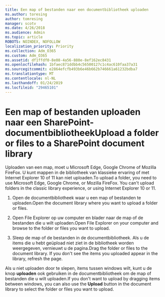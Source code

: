 ```yaml
---
title: Een map of bestanden naar een documentbibliotheek uploaden
ms.author: toresing
author: tomresing
manager: scotv
ms.date: 4/26/2018
ms.audience: Admin
ms.topic: article
ROBOTS: NOINDEX, NOFOLLOW
localization_priority: Priority
ms.collection: Adm_O365
ms.custom: Adm_O365
ms.assetid: df1ffdf0-8e08-4a56-880e-8ef162ec8431
ms.openlocfilehash: 1bfaec871ddbb4c56500127c1c4ac610faa37a31
ms.sourcegitcommit: e2864efcfb493b6e46b662b746661a61232bdba7
ms.translationtype: MT
ms.contentlocale: nl-NL
ms.lasthandoff: 01/24/2019
ms.locfileid: "29465101"
---
```

# <a name="upload-a-folder-or-files-to-a-sharepoint-document-library"></a><span data-ttu-id="e0842-102">Een map of bestanden uploaden naar een SharePoint-documentbibliotheek</span><span class="sxs-lookup"><span data-stu-id="e0842-102">Upload a folder or files to a SharePoint document library</span></span>

<span data-ttu-id="e0842-p101">Uploaden van een map, moet u Microsoft Edge, Google Chrome of Mozilla FireFox. U kunt mappen in de bibliotheek van klassieke ervaring of met Internet Explorer 10 of 11 kan niet uploaden.</span><span class="sxs-lookup"><span data-stu-id="e0842-p101">To upload a folder, you need to use Microsoft Edge, Google Chrome, or Mozilla FireFox. You can't upload folders in the classic library experience, or using Internet Explorer 10 or 11.</span></span>
  
1. <span data-ttu-id="e0842-105">Open de documentbibliotheek waar u een map of bestanden te uploaden.</span><span class="sxs-lookup"><span data-stu-id="e0842-105">Open the document library where you want to upload a folder or files.</span></span>
    
2. <span data-ttu-id="e0842-106">Open File Explorer op uw computer en blader naar de map of de bestanden die u wilt uploaden.</span><span class="sxs-lookup"><span data-stu-id="e0842-106">Open File Explorer on your computer and browse to the folder or files you want to upload.</span></span>
    
3. <span data-ttu-id="e0842-p102">Sleep de map of de bestanden in de documentbibliotheek. Als u de items die u hebt geüpload niet ziet in de bibliotheek worden weergegeven, vernieuwt u de pagina.</span><span class="sxs-lookup"><span data-stu-id="e0842-p102">Drag the folder or files to the document library. If you don't see the items you uploaded appear in the library, refresh the page.</span></span> 
    
<span data-ttu-id="e0842-109">Als u niet uploaden door te slepen, items tussen windows wilt, kunt u de knop **uploaden** ook gebruiken in de documentbibliotheek om de map of bestanden die u wilt uploaden.</span><span class="sxs-lookup"><span data-stu-id="e0842-109">If you don't want to upload by dragging items between windows, you can also use the **Upload** button in the document library to select the folder or files you want to upload.</span></span> 
  

